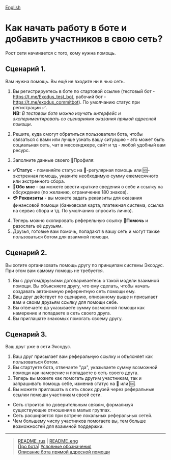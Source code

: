 [English](../../documents_eng/faq/how_start.md)
# Как начать работу в боте и добавить участников в свою сеть?

Рост сети начинается с того, кому нужна помощь. 

## Сценарий 1. 
Вам нужна помощь. Вы ещё не входите ни в чью сеть. 

1. Вы регистрируетесь в боте по стартовой ссылке (тестовый бот - https://t.me/Exodus_test_bot, рабочий бот - https://t.me/exodus_commitbot).  По умолчанию статус при регистрации ✅.  
**NB:** _В тестовом боте можно изучать интерфейс и экспериментировать со сценариями оказания прямой адресной помощи_.

2. Решите, куда смогут обратиться пользователи бота, чтобы связаться с вами или лучше узнать вашу ситуацию - это может быть социальная сеть,  чат в мессенджере, сайт и тд - любой удобный вам ресурс. 

3. Заполните данные своего 👤Профиля: 

- **✅Статус** - поменяйте статус на 🔆-регулярная помощь или 🆘-экстренная помощь, укажите необходимую сумму ежемесячного или экстренного сбора. 
- **💬Обо мне** - вы можете ввести краткие сведения о себе и ссылку на обсуждение (по желанию, ограничение 180 знаков). 
- **💳 Реквизиты** - вы можете задать реквизиты для оказания финансовой помощи (банковская карта, платежная система, ссылка на сервис сбора и тд. По умолчанию спросить лично). 

4. Теперь можно скопировать реферельную ссылку **🔗Помочь**  и разослать её друзьям. 
5. Друзья, готовые вам помочь, попадают в вашу сеть и могут также пользоваться ботом для взаимной помощи.

## Сценарий 2.  
Вы хотите организовать помощь другу по принципам системы Эксодус. При этом вам самому помощь не требуется. 

1. Вы с другом/друзьями договариваетесь о такой модели взаимной помощи. Вы объясняете другу, что ему сделать, чтобы начать создавать автономную референтную сеть помощи ему. 
2. Ваш друг действует по сценарию, описанному выше и присылает вам и своим друзьям ссылку для помощи себе.
3. Вы отвечаете да указываете сумму возможной помощи как намерение и попадаете в сеть своего друга.
4. Вы приглашате знакомых помогать своему другу.

## Сценарий 3.
Ваш друг уже в сети Эксодус. 

1. Ваш друг присылает вам реферальную ссылку и объясняет как пользоваться ботом.
2. Вы стартуете бота, отвечаете "да", указываете сумму возможной помощи как намерение и попадаете в сеть своего друга.
3. Теперь вы можете как помогать другим участникам, так и запрашивать помощь себе, изменив статус на 🔆 или 🆘.
4. Вы можете приглашать в сеть своих друзей через реферальные ссылки помощи участникам своей сети.


- Сеть строится по доверительным связям, формализуя существующие отношения в малых группах. 
- Сеть расширяется при встрече локальных реферальных сетей. 
- Чем большему числу участников помогаете вы, тем больше возможностей для взаимной поддержки.

---
> [README_rus](README.md) | [README_eng](README_eng.md)  
> [Про бота](about_bot.md)| [Условные обозначения](conventions.md)  
> [Описание бота прямой адресной помощи](../index.md)   
